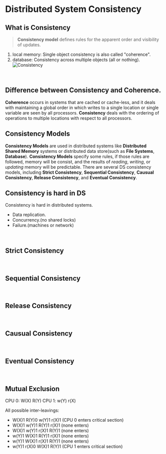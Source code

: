 # Distributed System Consistency

## What is Consistency
> **Consistency model** defines rules for the apparent order and visibility of updates.
1. local memory:
Single object consistency is also called "coherence".
2. database:
Consistency across multiple objects (all or nothing).
![Consistency](CSnotes/ADS/img/what_is_consistency.png)
<br>

## Difference between Consistency and Coherence.
  **Coherence** occurs in systems that are cached or cache-less, and it deals with maintaining a global order
in which writes to a single location or single variable are seen by all processors.
  **Consistency** deals with the ordering of operations to multiple locations with respect to all processors.
<br>

## Consistency Models
  **Consistency Models** are used in distributed systems like **Distributed Shared Memory** 
systems or distributed data store(such as **File Systems**, **Database**).
  **Consistency Models** specify some rules, if those rules are followed, memory will be consist, and the
results of *reading*, *writing*, or *updating* memory will be predictable.
  There are several DS consistency models, including **Strict Consistency**, **Sequential Consistency**,
**Causual Consistency**, **Release Consistency**, and **Eventual Consistency**.
<br>

## Consistency is hard in DS
Consistency is hard in distributed systems.
- Data replication.
- Concurrency.(no shared locks)
- Failure.(machines or network)
<br>

## Strict Consistency
<br>

## Sequential Consistency
<br>

## Release Consistency
<br>

## Causual Consistency
<br>

## Eventual Consistency
<br>


## Mutual Exclusion

CPU 0: W(X) R(Y)
CPU 1: w(Y) r(X)

All possible inter-leavings:

- W(X)1  R(Y)0  w(Y)1  r(X)1   (CPU 0 enters critical section)
- W(X)1  w(Y)1  R(Y)1  r(X)1   (none enters)
- W(X)1  w(Y)1  r(X)1  R(Y)1   (none enters)
- w(Y)1  W(X)1  R(Y)1  r(X)1   (none enters)
- w(Y)1  W(X)1  r(X)1  R(Y)1   (none enters)
- w(Y)1  r(X)0  W(X)1  R(Y)1   (CPU 1 enters critical section)
